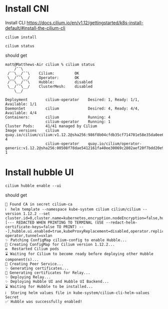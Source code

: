 
# Install CNI

Install CLI
https://docs.cilium.io/en/v1.12/gettingstarted/k8s-install-default/#install-the-cilium-cli

```
cilium install
```

```
cilium status
```
should get

```
matt@Matthews-Air cilium % cilium status      
    /¯¯\
 /¯¯\__/¯¯\    Cilium:         OK
 \__/¯¯\__/    Operator:       OK
 /¯¯\__/¯¯\    Hubble:         disabled
 \__/¯¯\__/    ClusterMesh:    disabled
    \__/

Deployment        cilium-operator    Desired: 1, Ready: 1/1, Available: 1/1
DaemonSet         cilium             Desired: 4, Ready: 4/4, Available: 4/4
Containers:       cilium             Running: 4
                  cilium-operator    Running: 1
Cluster Pods:     41/41 managed by Cilium
Image versions    cilium             quay.io/cilium/cilium:v1.12.2@sha256:986f8b04cfdb35cf714701e58e35da0ee63da2b8a048ab596ccb49de58d5ba36: 4
                  cilium-operator    quay.io/cilium/operator-generic:v1.12.2@sha256:00508f78dae5412161fa40ee30069c2802aef20f7bdd20e91423103ba8c0df6e: 1
```

# Install hubble UI

```cilium hubble enable --ui```

should get

```
🔑 Found CA in secret cilium-ca
ℹ️  helm template --namespace kube-system cilium cilium/cilium --version 1.12.2 --set cluster.id=0,cluster.name=kubernetes,encryption.nodeEncryption=false,hubble.enabled=true,hubble.relay.enabled=true,hubble.tls.ca.cert=LS0...0tLQo=,hubble.tls.ca.key=[--- REDACTED WHEN PRINTING TO TERMINAL (USE --redact-helm-certificate-keys=false TO PRINT) ---],hubble.ui.enabled=true,kubeProxyReplacement=disabled,operator.replicas=1,serviceAccounts.cilium.name=cilium,serviceAccounts.operator.name=cilium-operator,tunnel=vxlan
✨ Patching ConfigMap cilium-config to enable Hubble...
🚀 Creating ConfigMap for Cilium version 1.12.2...
♻️  Restarted Cilium pods
⌛ Waiting for Cilium to become ready before deploying other Hubble component(s)...
🚀 Creating Peer Service...
✨ Generating certificates...
🔑 Generating certificates for Relay...
✨ Deploying Relay...
✨ Deploying Hubble UI and Hubble UI Backend...
⌛ Waiting for Hubble to be installed...
ℹ️  Storing helm values file in kube-system/cilium-cli-helm-values Secret
✅ Hubble was successfully enabled!
```
